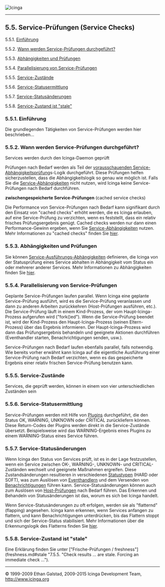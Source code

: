  ![Icinga](../images/logofullsize.png "Icinga") 

* * * * *

5.5. Service-Prüfungen (Service Checks)
---------------------------------------

5.5.1. [Einführung](servicechecks.md#introduction)

5.5.2. [Wann werden Service-Prüfungen
durchgeführt?](servicechecks.md#when)

5.5.3. [Abhängigkeiten und
Prüfungen](servicechecks.md#dependencieschecks)

5.5.4. [Parallelisierung von
Service-Prüfungen](servicechecks.md#parallelization)

5.5.5. [Service-Zustände](servicechecks.md#servicestates)

5.5.6.
[Service-Statusermittlung](servicechecks.md#servicestatedetermination)

5.5.7.
[Service-Statusänderungen](servicechecks.md#servicestatechanges)

5.5.8. [Service-Zustand ist
"stale"](servicechecks.md#servicestatestale)

### 5.5.1. Einführung

Die grundlegenden Tätigkeiten von Service-Prüfungen werden hier
beschrieben...

### 5.5.2. Wann werden Service-Prüfungen durchgeführt?

Services werden durch den Icinga-Daemon geprüft



Prüfungen nach Bedarf werden als Teil der [vorausschauenden
Service-Abhängigkeitsprüfung](dependencychecks.md "7.20. Vorausschauende Abhängigkeitsprüfungen")s-Logik
durchgeführt. Diese Prüfungen helfen sicherzustellen, dass die
Abhängigkeitslogik so genau wie möglich ist. Falls Sie die
[Service-Abhängigkeiten](objectdefinitions.md#objectdefinitions-servicedependency)
nicht nutzen, wird Icinga keine Service-Prüfungen nach Bedarf
durchführen.

**zwischengespeicherte Service-Prüfungen** (cached service checks)

Die Performance von Service-Prüfungen nach Bedarf kann signifikant durch
den Einsatz von "cached checks" erhöht werden, die es Icinga erlauben,
auf eine Service-Prüfung zu verzichten, wenn es feststellt, dass ein
relativ frisches Prüfungsergebnis genügt. Cached checks werden nur dann
einen Performance-Gewinn ergeben, wenn Sie
[Service-Abhängigkeiten](objectdefinitions.md#objectdefinitions-servicedependency)
nutzen. Mehr Informationen zu "cached checks" finden Sie
[hier](cachedchecks.md "7.21. Zwischengespeicherte Prüfungen").

### 5.5.3. Abhängigkeiten und Prüfungen

Sie können
[Service-Ausführungs-Abhängigkeiten](objectdefinitions.md#objectdefinitions-servicedependency)
definieren, die Icinga von der Statusprüfung eines Service abhalten in
Abhängigkeit vom Status ein oder mehrerer anderer Services. Mehr
Informationen zu Abhängigkeiten finden Sie
[hier](dependencies.md "7.13. Host- und Service-Abhängigkeiten").

### 5.5.4. Parallelisierung von Service-Prüfungen

Geplante Service-Prüfungen laufen parallel. Wenn Icinga eine geplante
Service-Prüfung ausführt, wird es die Service-Prüfung veranlassen und
dann zu anderen Arbeiten zurückkehren (Host-Prüfungen ausführen, etc.).
Die Service-Prüfung läuft in einem Kind-Prozess, der vom
Haupt-Icinga-Prozess aufgerufen wird ("fork()ed"). Wenn die
Service-Prüfung beendet ist, wird der Kind-Prozess den
Haupt-Icinga-Prozess (seinen Eltern-Prozess) über das Ergebnis
informieren. Der Haupt-Icinga-Prozess wird dann das Prüfungsergebnis
behandeln und geeignete Aktionen durchführen (Eventhandler starten,
Benachrichtigungen senden, usw.).

Service-Prüfungen nach Bedarf laufen ebenfalls parallel, falls
notwendig. Wie bereits vorher erwähnt kann Icinga auf die eigentliche
Ausführung einer Service-Prüfung nach Bedarf verzichten, wenn es das
gespeicherte Ergebnis einer relativ frischen Service-Prüfung benutzen
kann.

### 5.5.5. Service-Zustände

Services, die geprüft werden, können in einem von vier unterschiedlichen
Zuständen sein





### 5.5.6. Service-Statusermittlung

Service-Prüfungen werden mit Hilfe von
[Plugins](plugins.md "5.1. Icinga Plugins") durchgeführt, die den
Status OK, WARNING, UNKNOWN oder CRITICAL zurückliefern können. Diese
Return-Codes der Plugins werden direkt in die Service-Zustände
übersetzt. Beispielsweise wird das WARNING-Ergebnis eines Plugins zu
einem WARNING-Status eines Service führen.

### 5.5.7. Service-Statusänderungen

Wenn Icinga den Status von Services prüft, ist es in der Lage
festzustellen, wenn ein Service zwischen OK-, WARNING-, UNKNOWN- und
CRITICAL-Zuständen wechselt und geeignete Maßnahmen ergreifen. Diese
Zustandsänderungen resultieren in verschiedenen
[Statustypen](statetypes.md "5.8. Statustypen") (HARD oder SOFT), was
zum Auslösen von [Eventhandlern](eventhandlers.md "7.3. Eventhandler")
und dem Versenden von
[Benachrichtigungen](notifications.md "5.11. Benachrichtigungen")
führen kann. Service-Statusänderungen können auch zum Auslösen von
[Host-Prüfungen](hostchecks.md "5.4. Host-Prüfungen (Host checks)")
nach Bedarf führen. Das Erkennen und Behandeln von Statusänderungen ist
das, worum es sich bei Icinga handelt.

Wenn Service-Statusänderungen zu oft erfolgen, werden sie als
"flatternd" (flapping) angesehen. Icinga kann erkennen, wenn Services
anfangen zu flattern, und kann Benachrichtigungen unterdrücken, bis das
Flattern stoppt und sich der Service-Status stabilisiert. Mehr
Informationen über die Erkennungslogik des Flatterns finden Sie
[hier](flapping.md "7.8. Erkennung und Behandlung von Status-Flattern").

### 5.5.8. Service-Zustand ist "stale"

Eine Erklärung finden Sie unter ["Frische-Prüfungen /
freshness"](freshness.md#stale "7.5.5. "Check results ... are stale. Forcing an immediate check ...").

* * * * *


© 1999-2009 Ethan Galstad, 2009-2015 Icinga Development Team,
http://www.icinga.org
